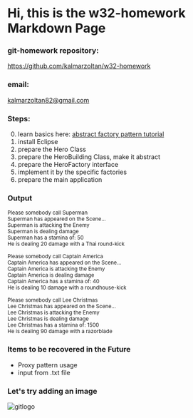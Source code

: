 # Hi, this is the w32-homework Markdown Page

### git-homework repository:
<https://github.com/kalmarzoltan/w32-homework>

### email:
<kalmarzoltan82@gmail.com>

### Steps:
0. learn basics here: [abstract factory pattern tutorial](https://www.tutorialspoint.com/design_pattern/abstract_factory_pattern.htm)
1. install Eclipse
2. prepare the Hero Class
3. prepare the HeroBuilding Class, make it abstract
4. prepare the HeroFactory interface
5. implement it by the specific factories
6. prepare the main application

### Output

<sub> Please somebody call Superman<br>
Superman has appeared on the Scene...<br>
Superman is attacking the Enemy<br>
Superman is dealing damage<br>
Superman has a stamina of: 50<br>
He is dealing 20 damage with a Thai round-kick

<sub>Please somebody call Captain America<br>
Captain America has appeared on the Scene...<br>
Captain America is attacking the Enemy<br>
Captain America is dealing damage<br>
Captain America has a stamina of: 40<br>
He is dealing 10 damage with a roundhouse-kick

<sub>Please somebody call Lee Christmas<br>
Lee Christmas has appeared on the Scene...<br>
Lee Christmas is attacking the Enemy<br>
Lee Christmas is dealing damage<br>
Lee Christmas has a stamina of: 1500<br>
He is dealing 90 damage with a razorblade

### Items to be recovered in the Future

+ Proxy pattern usage
+ input from .txt file


### Let's try adding an image
![gitlogo](https://www.shareicon.net/data/128x128/2017/02/15/879138_media_512x512.png)
